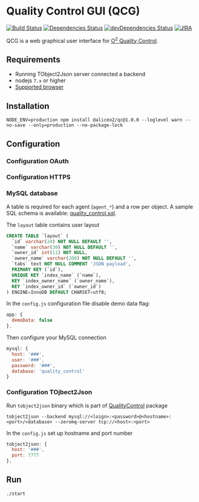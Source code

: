 # Quality Control GUI (QCG)
[![Build Status](https://travis-ci.org/AliceO2Group/WebUi.svg?branch=dev)](https://travis-ci.org/AliceO2Group/WebUi)
[![Dependencies Status](https://david-dm.org/AliceO2Group/WebUi/status.svg?path=QualityControl)](https://david-dm.org/AliceO2Group/WebUi?path=QualityControl)
[![devDependencies Status](https://david-dm.org/AliceO2Group/WebUi/dev-status.svg?path=QualityControl)](https://david-dm.org/AliceO2Group/WebUi?path=QualityControl&type=dev)
[![JIRA](https://img.shields.io/badge/JIRA-issues-blue.svg)](https://alice.its.cern.ch/jira/projects/OGUI)

QCG is a web graphical user interface for [O<sup>2</sup> Quality Control](https://github.com/AliceO2Group/QualityControl).

## Requirements
- Running TObject2Json server connected a backend
- nodejs `7.x` or higher
- [Supported browser](https://github.com/AliceO2Group/WebUi/tree/dev/Framework#minimum-browser-version-support)

## Installation
```
NODE_ENV=production npm install @aliceo2/qc@1.0.0 --loglevel warn --no-save --only=production --no-package-lock
```

## Configuration

### Configuration OAuth


### Configuration HTTPS


### MySQL database

A table is required for each agent (`agent_*`) and a row per object. A sample SQL schema is available: [quality_control.sql](./docs/quality_control.sql).

The `layout` table contains user layout
```sql
CREATE TABLE `layout` (
  `id` varchar(24) NOT NULL DEFAULT '',
  `name` varchar(30) NOT NULL DEFAULT '',
  `owner_id` int(11) NOT NULL,
  `owner_name` varchar(200) NOT NULL DEFAULT '',
  `tabs` text NOT NULL COMMENT 'JSON payload',
  PRIMARY KEY (`id`),
  UNIQUE KEY `index_name` (`name`),
  KEY `index_owner_name` (`owner_name`),
  KEY `index_owner_id` (`owner_id`)
) ENGINE=InnoDB DEFAULT CHARSET=utf8;
```

In the `config.js` configuration file disable demo data flag:
```js
app: {
  demoData: false
},
```

Then configure your MySQL connection
```js
mysql: {
  host: '###',
  user: '###',
  password: '###',
  database: 'quality_control'
}
```

### Configuration TOjbect2Json
Run `tobject2json` binary which is part of [QualityControl](https://github.com/AliceO2Group/QualityControl/blob/master/Framework/src/TObject2JsonServer.cxx) package
```
tobject2json --backend mysql://<loign>:<password>@<hostname>:<port>/<database> --zeromq-server tcp://<host>:<port>
```

In the `config.js` set up hostname and port number
```js
tobject2json: {
  host: '###',
  port: 7777
},
```

## Run
```
./start
```
